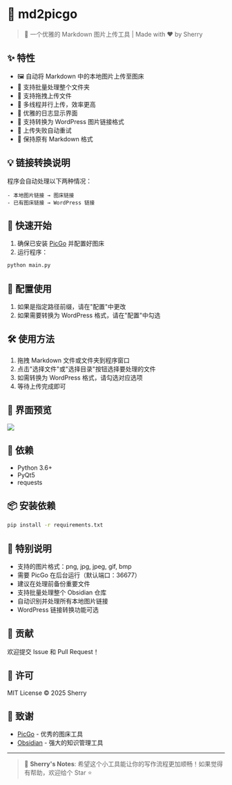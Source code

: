 # 🚀 md2picgo

> 🎨 一个优雅的 Markdown 图片上传工具 | Made with ❤️ by Sherry

## ✨ 特性

- 🖼️ 自动将 Markdown 中的本地图片上传至图床
- 🔄 支持批量处理整个文件夹
- 🎯 支持拖拽上传文件
- 🌈 多线程并行上传，效率更高
- 🎨 优雅的日志显示界面
- 🔌 支持转换为 WordPress 图片链接格式
- 🔄 上传失败自动重试
- 📝 保持原有 Markdown 格式

## 💡 链接转换说明

程序会自动处理以下两种情况：
    
    - 本地图片链接 → 图床链接
    - 已有图床链接 → WordPress 链接

## 🚀 快速开始

1. 确保已安装 [PicGo](https://github.com/Molunerfinn/PicGo) 并配置好图床
2. 运行程序：
```bash
python main.py
```

## 🎈 配置使用

1. 如果是指定路径前缀，请在"配置"中更改
2. 如果需要转换为 WordPress 格式，请在"配置"中勾选

## 🛠️ 使用方法

1. 拖拽 Markdown 文件或文件夹到程序窗口
2. 点击"选择文件"或"选择目录"按钮选择要处理的文件
3. 如需转换为 WordPress 格式，请勾选对应选项
4. 等待上传完成即可

## 🎨 界面预览

![](https://gitee.com/SherryBX/img/raw/master/202503271051841.png)

## 🔧 依赖

- Python 3.6+
- PyQt5
- requests

## 📦 安装依赖

```bash
pip install -r requirements.txt
```

## 🌟 特别说明

- 支持的图片格式：png, jpg, jpeg, gif, bmp
- 需要 PicGo 在后台运行（默认端口：36677）
- 建议在处理前备份重要文件
- 支持批量处理整个 Obsidian 仓库
- 自动识别并处理所有本地图片链接
- WordPress 链接转换功能可选

## 🤝 贡献

欢迎提交 Issue 和 Pull Request！

## 📝 许可

MIT License © 2025 Sherry

## 🎉 致谢

- [PicGo](https://github.com/Molunerfinn/PicGo) - 优秀的图床工具
- [Obsidian](https://obsidian.md/) - 强大的知识管理工具

---

> 🎨 **Sherry's Notes**: 希望这个小工具能让你的写作流程更加顺畅！如果觉得有帮助，欢迎给个 Star ⭐️

